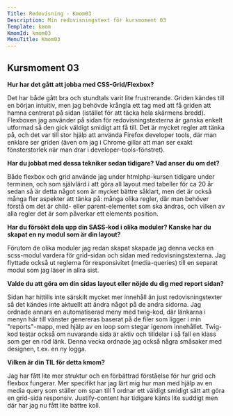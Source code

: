 ```yaml
---
Title: Redovisning - Kmom03
Description: Min redovisningstext för kursmoment 03
Template: kmom
KmomId: kmom03
MenuTitle: Kmom03
---
```


Kursmoment 03
-----------
**Hur har det gått att jobba med CSS-Grid/Flexbox?**

Det har både gått bra och stundtals varit lite frustrerande. Griden kändes till
en början intuitiv, men jag behövde krångla ett tag med att få griden att hamna
centrerat på sidan (istället för att täcka hela skärmens bredd). Flexboxen
jag använder på sidan för redovisningstexterna är ganska enkelt utformad så den
gick väldigt smidigt att få till. Det är mycket regler att tänka på, och det
var till stor hjälp att använda Firefox developer tools, där man enklare ser
griden (även om jag i Chrome gillar att man ser exakt fönsterstorlek när man
drar i developer-tools-fönstret).

**Har du jobbat med dessa tekniker sedan tidigare? Vad anser du om det?**

Både flexbox och grid använde jag under htmlphp-kursen tidigare under terminen,
och som självlärd i att göra all layout med tabeller för ca 20 år sedan så är
detta något som är mycket bättre såklart, men det är också många fler
aspekter att tänka på: många olika regler, där man behöver förstå om det är
child- eller parent-elementet som ska ändras, och vilken av alla regler det
är som påverkar ett elements position.

**Har du försökt dela upp din SASS-kod i olika moduler? Kanske har du skapat en ny modul som är din layout?**

Förutom de olika moduler jag redan skapat skapade jag denna vecka en scss-modul
vardera för grid-sidan och sidan med redovisningstexterna. Jag flyttade också
ut reglerna för responsivitet (media-queries) till en separat modul som jag
läser in allra sist.

**Valde du att göra om din sidas layout eller nöjde du dig med report sidan?**

Sidan har hittills inte särskilt mycket mer innehåll än just redovisningstexter
så det kändes inte aktuellt att ändra något på de andra sidorna. Jag ordnade
annars en automatiserad meny med twig-kod, där länkarna i menyn här till
vänster genereras baserat på de filer som ligger i min "reports"-mapp, med
hjälp av en loop som stegar igenom innehållet. Twig-kod testar också om
nuvarande sida är aktiv och tilldelar i så fall en klass som ger en röd länk.
Denna vecka ordnade jag också några småsaker med designen, t.ex. en ny logga.

**Vilken är din TIL för detta kmom?**

Jag har fått lite mer struktur och en förbättrad förståelse för hur grid och
flexbox fungerar. Mer specifikt har jag lärt mig hur man med hjälp av en
media query som ställer om span till 1 ordnar ett väldigt smidigt sätt att
göra en grid-sida responsiv. Justify-content har tidigare känts lite suddigt
men där har jag nu fått lite bättre koll.

